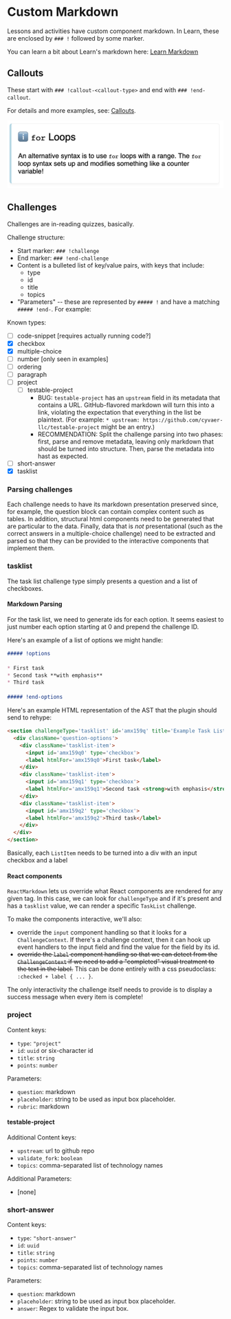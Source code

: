 # Custom Markdown
Lessons and activities have custom component markdown. In Learn, these are enclosed by `### !` followed by some marker.

You can learn a bit about Learn's markdown here: [Learn Markdown](https://learn-viewer.cyvaer.com/?course=https%3A%2F%2Fraw.githubusercontent.com%2FAda-Developers-Academy%2Fcore%2Fmain%2Fonboarding%2Fcourse.yaml&section=Learning+Learn&standard=62bebb46f9b38f8f5ac6617a2852110f&content-file-uid=64c3de83840b43b5fb1394cd6fa50922)

## Callouts
These start with `### !callout-<callout-type>` and end with `### !end-callout`.

For details and more examples, see: [Callouts](./custom-markdown/callouts.md).

![Rendered info callout that contains the title "`for` Loops" and the text "An alternative syntax is to use for loops with a range. The for loop syntax sets up and modifies something like a counter variable!"](./custom-markdown/callout-info.png)

## Challenges
Challenges are in-reading quizzes, basically.

Challenge structure:
* Start marker: `### !challenge`
* End marker: `### !end-challenge`
* Content is a bulleted list of key/value pairs, with keys that include:
  * type
  * id
  * title
  * topics
* "Parameters" -- these are represented by `##### !` and have a matching `##### !end-`. For example: 

Known types:
* [ ] code-snippet [requires actually running code?]
* [x] checkbox
* [x] multiple-choice
* [ ] number [only seen in examples]
* [ ] ordering
* [ ] paragraph
* [ ] project
  * [ ] testable-project
    - BUG: `testable-project` has an `upstream` field in its metadata that contains a URL. GitHub-flavored markdown will turn this into a link, violating the expectation that everything in the list be plaintext. (For example: `* upstream: https://github.com/cyvaer-llc/testable-project` might be an entry.)
    - RECOMMENDATION: Split the challenge parsing into two phases: first, parse and remove metadata, leaving only markdown that should be turned into structure. Then, parse the metadata into hast as expected.
* [ ] short-answer
* [x] tasklist

### Parsing challenges
Each challenge needs to have its markdown presentation preserved since, for example, the question block can contain complex content such as tables. In addition, structural html components need to be generated that are particular to the data. Finally, data that is *not* presentational (such as the correct answers in a multiple-choice challenge) need to be extracted and parsed so that they can be provided to the interactive components that implement them.


### tasklist
The task list challenge type simply presents a question and a list of checkboxes.

#### Markdown Parsing
For the task list, we need to generate ids for each option. It seems easiest to just number each option starting at 0 and prepend the challenge ID.

Here's an example of a list of options we might handle:

```md
##### !options

* First task
* Second task **with emphasis**
* Third task

##### !end-options
```

Here's an example HTML representation of the AST that the plugin should send to rehype:

```html
<section challengeType='tasklist' id='amx159q' title='Example Task List' options='[amx159q0, amx159q1, amx159q2]'>
  <div className='question-options'>
    <div className='tasklist-item'>
      <input id='amx159q0' type='checkbox'>
      <label htmlFor='amx159q0'>First task</label>
    </div>
    <div className='tasklist-item'>
      <input id='amx159q1' type='checkbox'>
      <label htmlFor='amx159q1'>Second task <strong>with emphasis</strong></label>
    </div>
    <div className='tasklist-item'>
      <input id='amx159q2' type='checkbox'>
      <label htmlFor='amx159q2'>Third task</label>
    </div>
  </div>
</section>
```

Basically, each `ListItem` needs to be turned into a div with an input checkbox and a label

#### React components
`ReactMarkdown` lets us override what React components are rendered for any given tag. In this case, we can look for `challengeType` and if it's present and has a `tasklist` value, we can render a specific `TaskList` challenge.

To make the components interactive, we'll also:
* override the `input` component handling so that it looks for a `ChallengeContext`. If there's a challenge context, then it can hook up event handlers to the input field and find the value for the field by its id.
* ~~override the `label` component handling so that we can detect from the `ChallengeContext` if we need to add a "completed" visual treatment to the text in the label.~~ This can be done entirely with a css pseudoclass: `:checked + label { ... }`.

The only interactivity the challenge itself needs to provide is to display a success message when every item is complete!

### project
Content keys:
* `type`: `"project"`
* `id`: `uuid` or six-character id
* `title`: `string`
* `points`: `number`

Parameters:
* `question`: markdown
* `placeholder`: string to be used as input box placeholder.
* `rubric`: markdown

#### testable-project
Additional Content keys:
* `upstream`: url to github repo
* `validate_fork`: `boolean`
* `topics`: comma-separated list of technology names

Additional Parameters:
* [none]

### short-answer
Content keys:
* `type`: `"short-answer"`
* `id`: `uuid`
* `title`: `string`
* `points`: `number`
* `topics`: comma-separated list of technology names

Parameters:
* `question`: markdown
* `placeholder`: string to be used as input box placeholder.
* `answer`: Regex to validate the input box.